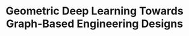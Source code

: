 <h1 style="text-align: center;"> Geometric Deep Learning Towards Graph-Based Engineering Designs</h1>





